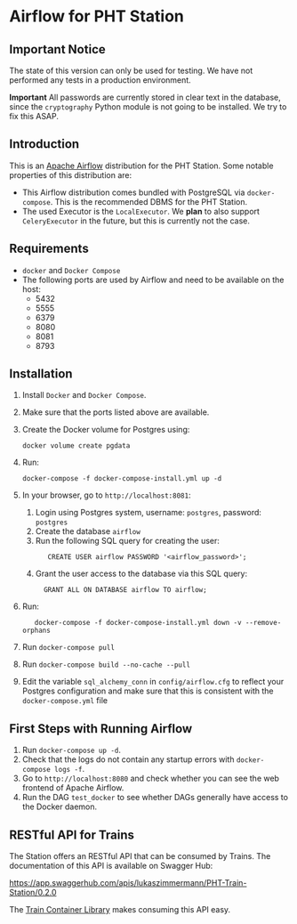 # Airflow for PHT Station

## Important Notice

The state of this version can only be used for testing. We have not performed any tests in a production
environment. 

**Important** All passwords are currently stored in clear text in the database, since the `cryptography`
Python module is not going to be installed. We try to fix this ASAP. 

## Introduction

This is an [Apache Airflow](https://airflow.apache.org/) distribution for the PHT Station. Some notable properties
of this distribution are:

* This Airflow distribution comes bundled with PostgreSQL via `docker-compose`. This is the recommended DBMS
  for the PHT Station.
* The used Executor is the `LocalExecutor`.  We **plan** to also support `CeleryExecutor` in the future, but this is currently not the case.

## Requirements

* `docker` and `Docker Compose`
* The following ports are used by Airflow and need to be available on the host:
    - 5432
    - 5555
    - 6379
    - 8080
    - 8081
    - 8793

## Installation 

1. Install `Docker` and `Docker Compose`.

2. Make sure that the ports listed above are available.

3. Create the Docker volume for Postgres using:
    ```shell script
    docker volume create pgdata
    ```

4. Run:
    ```shell script
    docker-compose -f docker-compose-install.yml up -d
    ```

5. In your browser, go to `http://localhost:8081`:
    1. Login using Postgres system, username: `postgres`, password: `postgres`
    2. Create the database `airflow`
    3. Run the following SQL query for creating the user:
        ```postgresql
           CREATE USER airflow PASSWORD '<airflow_password>';
        ```
   4. Grant the user access to the database via this SQL query:
        ```postgresql
          GRANT ALL ON DATABASE airflow TO airflow;
        ```

6. Run:
    ```shell script
       docker-compose -f docker-compose-install.yml down -v --remove-orphans
    ```
   
7. Run `docker-compose pull`

8. Run `docker-compose build --no-cache --pull` 

9. Edit the variable `sql_alchemy_conn` in `config/airflow.cfg` to reflect your Postgres configuration and make sure
    that this is consistent with the `docker-compose.yml` file

## First Steps with Running Airflow
1. Run `docker-compose up -d`. 
2. Check that the logs do not contain any startup errors with  `docker-compose logs -f`.
3. Go to `http://localhost:8080` and check whether you can see the web frontend of Apache Airflow.
4. Run the DAG `test_docker` to see whether DAGs generally have access to the Docker daemon.



## RESTful API for Trains
The Station offers an RESTful API that can be consumed by Trains. The documentation of this API is available on Swagger Hub:

https://app.swaggerhub.com/apis/lukaszimmermann/PHT-Train-Station/0.2.0


The [Train Container Library](https://gitlab.com/PersonalHealthTrain/implementations/germanmii/difuture/train-container-library) makes
consuming this API easy.

